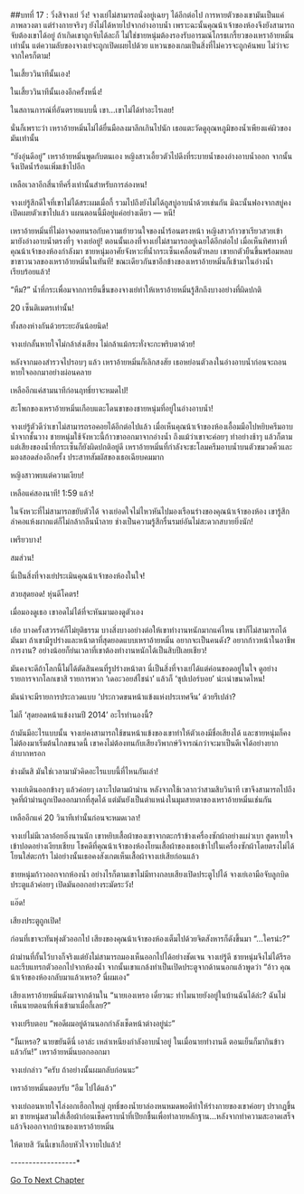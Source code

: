 ##บทที่ 17 : วิ่งสิจางเย่ วิ่ง!
จางเย่ไม่สามารถนั่งอยู่เฉยๆ ได้อีกต่อไป การหายตัวของเขามันเป็นแค่ภาพลวงตา แต่ร่างกายจริงๆ ยังไม่ได้หายไปจากอ่างอาบน้ำ เพราะฉะนั้นคุณน้าเจ้าของห้องจึงยังสามารถจับต้องเขาได้อยู่ ถ้าเกิดเขาถูกจับได้ละก็ ไม่ใช่ชายหนุ่มต้องรองรับอารมณ์โกรธเกรี้ยวของเหราอ้ายหมิ่นเท่านั้น แต่ความลับของจางเย่จะถูกเปิดเผยไปด้วย แหวนของเกมเป็นสิ่งที่ไม่ควรจะถูกค้นพบ ไม่ว่าจะจากใครก็ตาม!

ในเสี้ยววินาทีนั้นเอง!

ในเสี้ยววินาทีนั้นเองอีกครั้งหนึ่ง!

ในสถานการณ์ที่อันตรายแบบนี้ เขา…เขาไม่ได้ทำอะไรเลย!

นั่นก็เพราะว่า เหราอ้ายหมิ่นไม่ได้ยื่นมือลงมาลึกเกินไปนัก เธอแตะวัดดูอุณหภูมิของน้ำเพียงแค่ผิวของมันเท่านั้น

“ยังอุ่นดีอยู่” เหราอ้ายหมิ่นพูดกับตนเอง หญิงสาวเอี้ยวตัวไปดึงที่ระบายน้ำของอ่างอาบน้ำออก จากนั้นจึงเปิดน้ำร้อนเพิ่มเข้าไปอีก

เหลือเวลาอีกสี่นาทีครึ่งเท่านั้นสำหรับการล่องหน!

จางเย่รู้สึกดีใจที่เขาไม่ได้สระผมเมื่อกี้ รวมไปถึงยังไม่ได้ถูสบู่อาบน้ำด้วยเช่นกัน มิฉะนั้นฟองจากสบู่คงเปิดเผยตัวเขาไปแล้ว แผนตอนนี้มีอยู่แค่อย่างเดียว — หนี!

เหราอ้ายหมิ่นที่ไม่อาจอดทนรอกับความเย้ายวนใจของน้ำร้อนตรงหน้า หญิงสาวก้าวขาเรียวสวยเข้ามายังอ่างอาบน้ำตรงที่ๆ จางเย่อยู่! ตอนนั้นเองที่จางเย่ไม่สามารถอยู่เฉยได้อีกต่อไป เมื่อเห็นทิศทางที่คุณน้าเจ้าของห้องกำลังมา ชายหนุ่มอาศัยจังหวะที่น้ำกระเซ็นเคลื่อนตัวหลบ เขายกตัวยืนขึ้นพร้อมหลบขาขาวนวลของเหราอ้ายหมิ่นในทันที! ขณะเดียวกันขาอีกข้างของเหราอ้ายหมิ่นก็เข้ามาในอ่างน้ำเรียบร้อยแล้ว! 

“หืม?” น้ำที่กระเพื่อมจากการยืนขึ้นของจางเย่ทำให้เหราอ้ายหมิ่นรู้สึกถึงบางอย่างที่ผิดปกติ

20 เซ็นติเมตรเท่านั้น!

ทั้งสองห่างกันด้วยระยะอันน้อยนิด!

จางเย่กลั้นหายใจไม่กล้าส่งเสียง ไม่กล้าแม้กระทั่งจะกะพริบตาด้วย!

หลังจากมองสำรวจไปรอบๆ แล้ว เหราอ้ายหมิ่นก็เลิกสงสัย เธอหย่อนตัวลงในอ่างอาบน้ำก่อนจะถอนหายใจออกมาอย่างผ่อนคลาย

เหลืออีกแค่สามนาทีก่อนฤทธิ์ยาจะหมดไป!

สะโพกของเหราอ้ายหมิ่นเกือบแตะโดนขาของชายหนุ่มที่อยู่ในอ่างอาบน้ำ!

จางเย่รู้ตัวดีว่าเขาไม่สามารถรอคอยได้อีกต่อไปแล้ว เมื่อเห็นคุณน้าเจ้าของห้องเอื้อมมือไปหยิบครีมอาบน้ำจากชั้นวาง ชายหนุ่มใช้จังหวะนี้ก้าวขาออกมาจากอ่างน้ำ ถึงแม้ว่าเขาจะค่อยๆ ทำอย่างช้าๆ แล้วก็ตาม แต่เสียงของน้ำที่กระเซ็นก็ยังผิดปกติอยู่ดี เหราอ้ายหมิ่นที่กำลังจะชะโลมครีมอาบน้ำบนตัวขมวดคิ้วและมองสอดส่องอีกครั้ง ประสาทสัมผัสของเธอเฉียบคมมาก

หญิงสาวพบแต่ความเงียบ!

เหลือแค่สองนาที! 1:59 แล้ว!

ในจังหวะที่ไม่สามารถขยับตัวได้ จางเย่อดใจไม่ไหวหันไปมองเรือนร่างของคุณน้าเจ้าของห้อง เขารู้สึกลำคอแห้งผากแต่ก็ไม่กล้ากลืนน้ำลาย ช่างเป็นความรู้สึกรื่นรมย์อันไม่สะดวกสบายยิ่งนัก!

เพรียวบาง!

สมส่วน!

นี่เป็นสิ่งที่จางเย่ประเมินคุณน้าเจ้าของห้องในใจ! 

สวยสุดยอด! หุ่นดีโคตร!

เมื่อมองดูเธอ เขาอดไม่ได้ที่จะหันมามองดูตัวเอง

เฮ้อ บางครั้งสวรรค์ก็ไม่ยุติธรรม บางสิ่งบางอย่างต่อให้เขาทำงานหนักมากแค่ไหน เขาก็ไม่สามารถได้มันมา ถ้าเขามีรูปร่างและหน้าตาที่สุดยอดแบบเหราอ้ายหมิ่น อยากจะเป็นคนดัง? อยากก้าวหน้าในอาชีพการงาน? อย่างน้อยก็ย่นเวลาที่เขาต้องทำงานหนักได้เป็นสิบปีเลยเชียว!

มันคงจะดีถ้าโลกนี้ไม่ได้ตัดสินคนที่รูปร่างหน้าตา นี่เป็นสิ่งที่จางเย่ได้แต่ค่อนขอดอยู่ในใจ ดูอย่างรายการจากโลกเขาสิ รายการพวก ‘เดอะวอยส์ไชน่า’ แล้วก็ ‘ซุปเปอร์บอย’ น่ะเน่าขนาดไหน!

มันน่าจะมีรายการประกวดแบบ ‘ประกวดขนหน้าแข้งแห่งประเทศจีน’ ด้วยรึเปล่า?

ไม่ก็ ‘สุดยอดหน้าแข้งงามปี 2014’ อะไรทำนองนี้?

ถ้ามันมีอะไรแบบนั้น จางเย่คงสามารถใช้ขนหน้าแข้งของเขาทำให้ตัวเองมีชื่อเสียงได้ และชายหนุ่มก็คงไม่ต้องมาเริ่มต้นไกลขนาดนี้ เขาคงไม่ต้องทนกับเสียงวิพากษ์วิจารณ์กว่าจะมาเป็นดีเจได้อย่างยากลำบากหรอก

ช่างมันสิ มันใช่เวลามามัวคิดอะไรแบบนี้ที่ไหนกันเล่า!

จางเย่เดินออกข้างๆ แล้วค่อยๆ เลาะไปตามผ้าม่าน หลังจากใช้เวลากว่าสามสิบวินาที เขาจึงสามารถไปถึงจุดที่ผ้าม่านถูกเปิดออกมากที่สุดได้ แต่มันยังเป็นตำแหน่งในมุมสายตาของเหราอ้ายหมิ่นเช่นกัน

เหลืออีกแค่ 20 วินาทีเท่านั้นก่อนจะหมดเวลา!

จางเย่ไม่มีเวลาอ้อยอิ่งนานนัก เขาหยิบเสื้อผ้าของเขาจากตะกร้าข้างเครื่องซักผ้าอย่างแผ่วเบา สูดหายใจเข้าปอดอย่างเงียบเชียบ โชคดีที่คุณน้าเจ้าของห้องโยนเสื้อผ้าของเธอเข้าไปในเครื่องซักผ้าโดยตรงไม่ได้โยนใส่ตะกร้า ไม่อย่างนั้นเธอคงสังเกตเห็นเสื้อผ้าจางเย่เสียก่อนแล้ว

ชายหนุ่มก้าวออกจากห้องน้ำ อย่างไรก็ตามเขาไม่มีทางกลบเสียงเปิดประตูไปได้ จางเย่เอามือจับลูกบิดประตูแล้วค่อยๆ เปิดมันออกอย่างระมัดระวัง!

แอ๊ด!

เสียงประตูถูกเปิด!

ก่อนที่เขาจะทันพุ่งตัวออกไป เสียงของคุณน้าเจ้าของห้องเต็มไปด้วยจิตสังหารก็ดังขึ้นมา “...ใครน่ะ?”

ผ้าม่านที่กั้นไว้บางก็จริงแต่ยังไม่สามารถมองเห็นออกไปได้อย่างชัดเจน จางเย่รู้ดี ชายหนุ่มจึงไม่ได้รีรอและรีบแทรกตัวออกไปจากห้องน้ำ จากนั้นเขาแกล้งทำเป็นเปิดประตูจากด้านนอกแล้วพูดว่า “อ้าว คุณน้าเจ้าของห้องกลับมาแล้วเหรอ? นี่ผมเอง”

เสียงเหราอ้ายหมิ่นดังมาจากด้านใน “นายเองเหรอ เดี๋ยวนะ ทำไมนายยังอยู่ในบ้านฉันได้ล่ะ? ฉันไม่เห็นนายตอนที่เพิ่งเข้ามาเมื่อกี้เลย?”

จางเย่รีบตอบ “พอดีผมอยู่ด้านนอกกำลังเช็ดหน้าต่างอยู่น่ะ”

“งั้นเหรอ? นายขยันดีนี่ เอาล่ะ เหล่าเหนียงกำลังอาบน้ำอยู่ ในเมื่อนายทำงานดี ตอนเย็นก็มากินข้าวแล้วกัน!” เหราอ้ายหมิ่นบอกออกมา

จางเย่กล่าว “ครับ ถ้าอย่างนั้นผมกลับก่อนนะ”

เหราอ้ายหมิ่นตอบรับ “อืม ไปได้แล้ว”

จางเย่ถอนหายใจโล่งอกเฮือกใหญ่ ฤทธิ์ของน้ำยาล่องหนหมดพอดีทำให้ร่างกายของเขาค่อยๆ ปรากฏขึ้นมา ชายหนุ่มสวมใส่เสื้อผ้าก่อนเช็ดคราบน้ำที่เปียกชื้นเพื่อทำลายหลักฐาน…หลังจากทำความสะอาดเสร็จแล้วจึงออกจากบ้านของเหราอ้ายหมิ่น

ให้ตายสิ วันนี้เขาเกือบหัวใจวายไปแล้ว!

*-*-*-*-*-*-*-*-*-*-*-*-*-*-*-*-*-*-*


[Go To Next Chapter]( ./19.md)